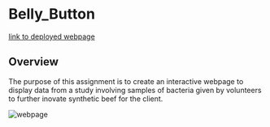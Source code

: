 # Belly_Button

[link to deployed webpage](https://megreid23.github.io/Belly_Button/)


## Overview
The purpose of this assignment is to create an interactive webpage to display data from a study involving samples of bacteria given by volunteers to further inovate synthetic beef for the client.


![webpage](webpage.png)
